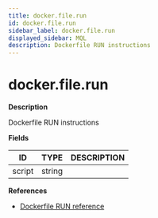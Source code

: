 ```yaml
---
title: docker.file.run
id: docker.file.run
sidebar_label: docker.file.run
displayed_sidebar: MQL
description: Dockerfile RUN instructions
---
```


# docker.file.run

**Description**

Dockerfile RUN instructions

**Fields**

| ID     | TYPE   | DESCRIPTION |
| ------ | ------ | ----------- |
| script | string |             |

**References**

- [Dockerfile RUN reference](https://docs.docker.com/reference/dockerfile/#run)
